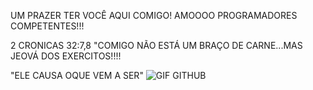 UM PRAZER TER VOCÊ  AQUI COMIGO!
AMOOOO  PROGRAMADORES  COMPETENTES!!!

2 CRONICAS 32:7,8
"COMIGO  NÃO ESTÁ UM  BRAÇO DE  CARNE...MAS JEOVÁ DOS EXERCITOS!!!!
 
 "ELE CAUSA OQUE VEM A SER"
![GIF GITHUB](https://user-images.githubusercontent.com/96752968/152599261-c1e6081b-5a48-4b53-961a-cc8d9b66b953.gif)
